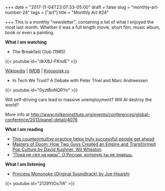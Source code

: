 +++
date = "2017-11-04T23:07:33-05:00"
draft = false
slug = "monthly-art-number-24"
tags = ["art"]
title = "Monthly Art #24"

+++
This is a monthly "newsletter", containing a list of what I enjoyed the most
last month. Whether it was a full length movie, short film, music album, book
or even a painting.

<!--more-->

**What I am watching**

* The Breakfast Club (1985)

{{< youtube id="dkX8J-FKndE" >}}

[Wikipedia](https://en.wikipedia.org/wiki/The_Breakfast_Club) | [IMDB](http://www.imdb.com/title/tt0088847/) | [Kinopoisk.ru](https://www.kinopoisk.ru/film/klub-zavtrak-1985-21844/)

* In Tech We Trust? A Debate with Peter Thiel and Marc Andreessen

{{< youtube id="0yztBoNQRYo" >}}

Will self-driving cars lead to massive unemployment? Will AI destroy the world?

More info at http://www.milkeninstitute.org/events/conferences/global-conference/2013/panel-detail/4076

**What I am reading**

* [This counterintuitive practice helps truly successful people get ahead](https://www.weforum.org/agenda/2017/08/this-counterintuitive-practice-helps-truly-successful-people-get-ahead-909c142e-9656-4e30-a7cc-9695341331aa)
* [Masters of Doom: How Two Guys Created an Empire and Transformed Pop Culture by David Kushner, Wil Wheaton](https://www.goodreads.com/book/show/222146.Masters_of_Doom)
* [“Пока не сел на нары”. О России, которую ты не знаешь.](http://mozhno-vse.com/prison_and_poverty/)

**What I am listening**

* [Princess Mononoke (Original Soundtrack) by Joe Hisaishi](https://itunes.apple.com/us/album/princess-mononoke-original-soundtrack/id883500999)

{{< youtube id="2129YtOx7lA" >}}
